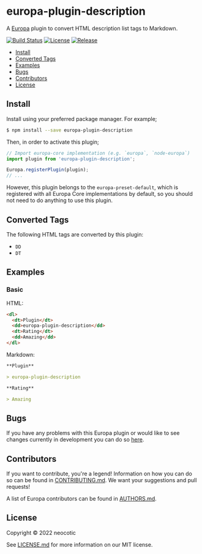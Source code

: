 # europa-plugin-description

A [Europa](https://github.com/neocotic/europa) plugin to convert HTML description list tags to Markdown.

[![Build Status](https://img.shields.io/github/workflow/status/neocotic/europa/CI/main?style=flat-square)](https://github.com/neocotic/europa/actions/workflows/ci.yml)
[![License](https://img.shields.io/npm/l/europa-plugin-description.svg?style=flat-square)](https://github.com/neocotic/europa/raw/main/packages/europa-plugin-description/LICENSE.md)
[![Release](https://img.shields.io/npm/v/europa-plugin-description.svg?style=flat-square)](https://npmjs.com/package/europa-plugin-description)

* [Install](#install)
* [Converted Tags](#converted-tags)
* [Examples](#examples)
* [Bugs](#bugs)
* [Contributors](#contributors)
* [License](#license)

## Install

Install using your preferred package manager. For example;

``` bash
$ npm install --save europa-plugin-description
```

Then, in order to activate this plugin;

``` javascript
// Import europa-core implementation (e.g. `europa`, `node-europa`)
import plugin from 'europa-plugin-description';

Europa.registerPlugin(plugin);
// ...
```

However, this plugin belongs to the `europa-preset-default`, which is registered with all Europa Core implementations by default,
so you should not need to do anything to use this plugin.

## Converted Tags

The following HTML tags are converted by this plugin:

* `DD`
* `DT`

## Examples

### Basic

HTML:

``` html
<dl>
  <dt>Plugin</dt>
  <dd>europa-plugin-description</dd>
  <dt>Rating</dt>
  <dd>Amazing</dd>
</dl>
```

Markdown:

``` markdown
**Plugin**

> europa-plugin-description

**Rating**

> Amazing
```

## Bugs

If you have any problems with this Europa plugin or would like to see changes currently in development you can do so
[here](https://github.com/neocotic/europa/issues).

## Contributors

If you want to contribute, you're a legend! Information on how you can do so can be found in
[CONTRIBUTING.md](https://github.com/neocotic/europa/blob/main/CONTRIBUTING.md). We want your suggestions and pull
requests!

A list of Europa contributors can be found in [AUTHORS.md](https://github.com/neocotic/europa/blob/main/AUTHORS.md).

## License

Copyright © 2022 neocotic

See [LICENSE.md](https://github.com/neocotic/europa/raw/main/packages/europa-plugin-description/LICENSE.md) for more information on
our MIT license.
